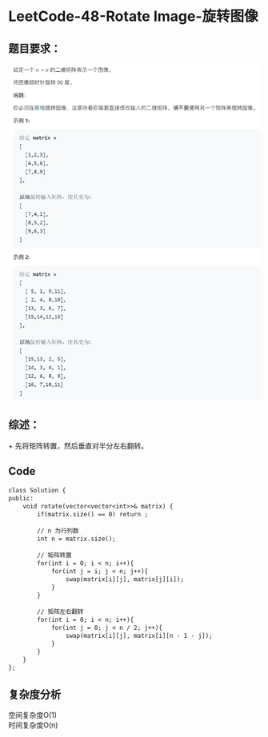 # LeetCode-48-Rotate Image-旋转图像

## 题目要求：
![avatar](https://github.com/JakeChanFangZiyuan20/MyLeetCode/blob/master/img/48.png)

## 综述：  
\+ 先将矩阵转置，然后垂直对半分左右翻转。  


## Code
```
class Solution {
public:
    void rotate(vector<vector<int>>& matrix) {
        if(matrix.size() == 0) return ;

        // n 为行列数
        int n = matrix.size();
        
        // 矩阵转置
        for(int i = 0; i < n; i++){
            for(int j = i; j < n; j++){
                swap(matrix[i][j], matrix[j][i]);
            }
        }

        // 矩阵左右翻转
        for(int i = 0; i < n; i++){
            for(int j = 0; j < n / 2; j++){
                swap(matrix[i][j], matrix[i][n - 1 - j]);
            }
        }
    }
};
```


## 复杂度分析
空间复杂度O(1)  
时间复杂度O(n)

